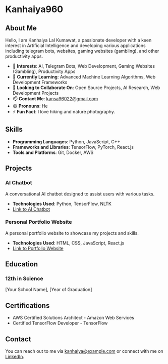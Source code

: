 # Kanhaiya960

## About Me

Hello, I am Kanhaiya Lal Kumawat, a passionate developer with a keen interest in Artificial Intelligence and developing various applications including telegram bots, websites, gaming websites (gambling), and other productivity apps.

- 👀 **Interests**: AI, Telegram Bots, Web Development, Gaming Websites (Gambling), Productivity Apps
- 🌱 **Currently Learning**: Advanced Machine Learning Algorithms, Web Development Frameworks
- 💼 **Looking to Collaborate On**: Open Source Projects, AI Research, Web Development Projects
- 📫 **Contact Me**: kansa96022@gmail.com
- 😄 **Pronouns**: He
- ⚡ **Fun Fact**: I love hiking and nature photography.

## Skills

- **Programming Languages**: Python, JavaScript, C++
- **Frameworks and Libraries**: TensorFlow, PyTorch, React.js
- **Tools and Platforms**: Git, Docker, AWS

## Projects

### AI Chatbot
A conversational AI chatbot designed to assist users with various tasks.
- **Technologies Used**: Python, TensorFlow, NLTK
- [Link to AI Chatbot](#)

### Personal Portfolio Website
A personal portfolio website to showcase my projects and skills.
- **Technologies Used**: HTML, CSS, JavaScript, React.js
- [Link to Portfolio Website](#)

## Education

### 12th in Science
[Your School Name], [Year of Graduation]

## Certifications

- AWS Certified Solutions Architect - Amazon Web Services
- Certified TensorFlow Developer - TensorFlow

## Contact

You can reach out to me via [kanhaiya@example.com](mailto:kanhaiya@example.com) or connect with me on [LinkedIn](#).

<!---
Kanhaiya960/Kanhaiya960 is a ✨ special ✨ repository because its `README.md` (this file) appears on your GitHub profile.
You can click the Preview link to take a look at your changes.
--->